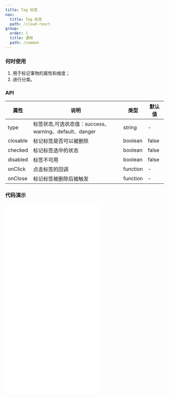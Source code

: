 ```yaml
---
title: Tag 标签
nav:
  title: Tag 标签
  path: /cloud-react
group:
  order: 1
  title: 通用
  path: /common
---
```


### 何时使用

1. 用于标记事物的属性和维度；
2. 进行分类。

### API

| 属性     | 说明                                                   | 类型     | 默认值 |
| -------- | ------------------------------------------------------ | -------- | ------ |
| type     | 标签状态,可选状态值：success、warning、default、danger | string   | -      |
| closable | 标记标签是否可以被删除                                 | boolean  | false  |
| checked  | 标记标签选中的状态                                     | boolean  | false  |
| disabled | 标签不可用                                             | boolean  | false  |
| onClick  | 点击标签的回调                                         | function | -      |
| onClose  | 标记标签被删除后被触发                                 | function | -      |

 ### 代码演示 

<embed src="@components/tag/demos/basic-tag.md" /> 

<embed src="@components/tag/demos/categories.md" /> 

<embed src="@components/tag/demos/closeable.md" /> 

<embed src="@components/tag/demos/state.md" /> 
